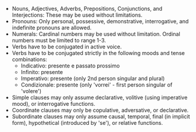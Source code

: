 - Nouns, Adjectives, Adverbs, Prepositions, Conjunctions, and Interjections: These may be used without limitations.
- Pronouns: Only personal, possessive, demonstrative, interrogative, and indefinite pronouns are allowed.
- Numerals: Cardinal numbers may be used without limitation. Ordinal numbers must be limited to range 1-3.
- Verbs have to be conjugated in active voice.
- Verbs have to be conjugated strictly in the following moods and tense combinations:
    - Indicativo: presente e passato prossimo
    - Infinito: presente
    - Imperativo: presente (only 2nd person singular and plural)
    - Condizionale: presente (only 'vorrei' - first person singular of 'volere')
- Simple clauses may only assume declarative, volitive (using imperative mood), or interrogative functions.
- Coordinate clauses may only be copulative, adversative, or declarative.
- Subordinate clauses may only assume causal, temporal, final (in implicit form), hypothetical (introduced by 'se'), or relative functions.